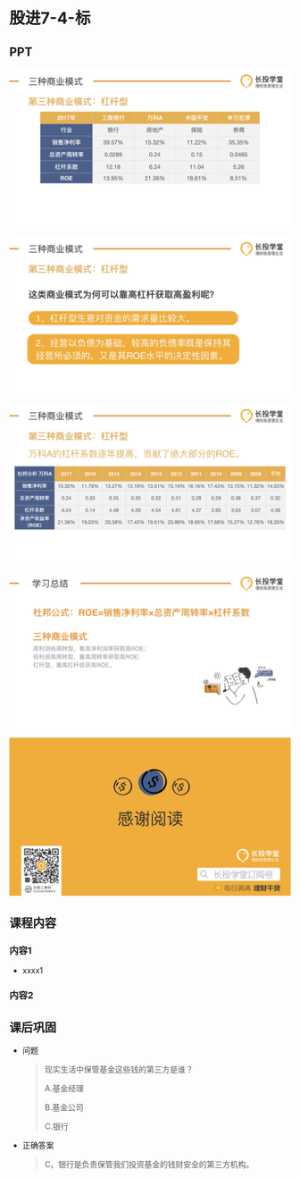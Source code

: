 # 股进7-4-标

## PPT

![课程ppt](assets/7-4-1.jpg)

![课程ppt](assets/7-4-2.jpg)

![课程ppt](assets/7-4-3.jpg)

![课程ppt](assets/7-4-4.jpg)

![课程ppt](assets/7-4-5.jpg)

## 课程内容

### 内容1

- xxxx1

  > 

### 内容2

## 课后巩固

- 问题

  > 现实生活中保管基金这些钱的第三方是谁？
  >
  > A.基金经理
  >
  > B.基金公司
  >
  > C.银行

- 正确答案

  > C。银行是负责保管我们投资基金的钱财安全的第三方机构。